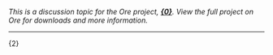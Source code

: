 *This is a discussion topic for the Ore project, **[{0}]({1})**. View the full project on Ore for downloads and more information.*

-----

{2}
